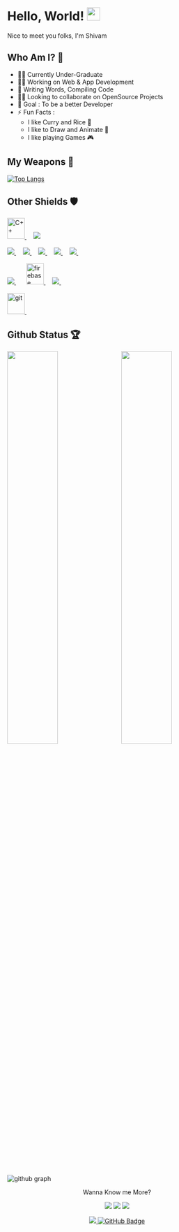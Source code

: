 # Hello, World! <img src="https://raw.githubusercontent.com/MartinHeinz/MartinHeinz/master/wave.gif" width="30px" height="30px">

Nice to meet you folks, I'm Shivam

## Who Am I? 🙂

- 👨‍🎓 Currently Under-Graduate
- 👩‍💻 Working on Web & App Development
- 📝 Writing Words, Compiling Code
- 🤝🏻 Looking to collaborate on OpenSource Projects
- 🎯 Goal : To be a better Developer
- ⚡ Fun Facts :
  - I like Curry and Rice 🍛
  - I like to Draw and Animate 🎨
  - I like playing Games 🎮

## My Weapons 🌟

[![Top Langs](https://github-readme-stats.vercel.app/api/top-langs/?username=shivam171&theme=react)](https://github.com/shivam171/github-readme-stats)

## Other Shields 🛡️

<p align="left">
    <!-- C++ -->
    <a href="https://cplusplus.com/" target="_blank"> <img src="https://upload.wikimedia.org/wikipedia/commons/1/18/ISO_C%2B%2B_Logo.svg" alt="C++" width="40" height="48"/> </a> &nbsp; &nbsp;
    <!-- Java -->
    <a href="https://www.java.com" target="_blank"> <img src="https://img.icons8.com/color/48/000000/java-coffee-cup-logo.png"/> </a>
    <br />
    <br />
    <!-- HTML -->
    <a href="https://www.w3.org/html/" target="_blank"> <img src="https://img.icons8.com/color/48/000000/html-5.png"/> </a> &nbsp; &nbsp;
    <!-- CSS -->
    <a href="https://www.w3schools.com/css/" target="_blank"> <img src="https://img.icons8.com/color/48/000000/css3.png"/> </a> &nbsp; &nbsp;
    <!-- Bootstrap -->
    <a href="https://getbootstrap.com" target="_blank"> <img src="https://img.icons8.com/color/48/000000/bootstrap.png"/> </a> &nbsp; &nbsp;
    <!-- JS -->
    <a href="https://developer.mozilla.org/en-US/docs/Web/JavaScript" target="_blank"> <img src="https://img.icons8.com/color/48/000000/javascript.png"/> </a> &nbsp; &nbsp;
    <!-- React -->
    <a href="https://reactjs.org/" target="_blank"> <img src="https://img.icons8.com/color/48/000000/react-native.png"/> </a> &nbsp; &nbsp;
    <!-- Redux -->
    <!--
    <a href="https://redux.js.org" target="_blank" rel="noreferrer"> <img src="https://raw.githubusercontent.com/devicons/devicon/master/icons/redux/redux-original.svg" alt="redux" width="40" height="48"/> </a> 
    -->
    <br />
    <br />
    <!-- NodeJS -->
    <a style="padding-right:8px;" href="https://nodejs.org" target="_blank"> <img src="https://img.icons8.com/color/48/000000/nodejs.png"/> </a> &nbsp; &nbsp;
    <!-- Firebase -->
    <a href="https://firebase.google.com/" target="_blank" rel="noreferrer"> <img src="https://www.vectorlogo.zone/logos/firebase/firebase-icon.svg" alt="firebase" width="40" height="48"/> </a> &nbsp; &nbsp;
    <!-- MySQL -->
    <a style="padding-right:8px;" href="https://www.mysql.com/" target="_blank"> <img src="https://img.icons8.com/fluent/48/000000/mysql-logo.png"/> </a> &nbsp; &nbsp;
    <br />
    <br />
    <!-- Bash -->
    <!-- <a href="https://www.gnu.org/software/bash/" target="_blank" rel="noreferrer"> <img src="https://www.vectorlogo.zone/logos/gnu_bash/gnu_bash-icon.svg" alt="bash" width="40" height="48"/> </a> &nbsp; &nbsp; -->
    <!-- Git -->
    <a href="https://git-scm.com/" target="_blank" rel="noreferrer"> <img src="https://www.vectorlogo.zone/logos/git-scm/git-scm-icon.svg" alt="git" width="40" height="48"/> </a> &nbsp; &nbsp;
    <!-- Linux -->
    <!-- <a href="https://www.linux.org/" target="_blank" rel="noreferrer"> <img src="https://raw.githubusercontent.com/devicons/devicon/master/icons/linux/linux-original.svg" alt="linux" width="40" height="48"/> </a> &nbsp; &nbsp; -->
</p>

## Github Status 🏆

<img  src="https://github-readme-stats.vercel.app/api?username=shivam171&count_private=true&show_icons=true&hide_border=true&theme=react" width="48%" align="right" >
<img  src="https://github-readme-streak-stats.herokuapp.com/?user=shivam171&theme=react" width="48%" >
<br>

![github graph](https://activity-graph.herokuapp.com/graph?username=shivam171&theme=react-dark)
<br>

<p align="center">
    Wanna Know me More?
</p>

<p align="center">
<!-- Linkedin -->
<a href = "http://linkedin.com/in/shivam-prakash-643996176"><img src="https://img.icons8.com/fluency/40/000000/linkedin-circled.png"/></a>
<!-- Instagram -->
<a href = "https://www.instagram.com/itsshiv.op/"><img src="https://img.icons8.com/fluency/40/000000/instagram-new.png"/></a>
<!-- Twitter -->
<a href = "https://twitter.com/shivam171op"><img src="https://img.icons8.com/fluency/40/000000/twitter.png"/>
</p>

<p align="center">
    <a href="https://github.com/Meghna-DAS/github-profile-views-counter">
    <img src="https://komarev.com/ghpvc/?username=shivam171">
    </a>
    <a href="https://github.com/shivam171?tab=followers"><img src="https://img.shields.io/github/followers/shivam171?label=Followers&style=social" alt="GitHub Badge"></a>
</p>
